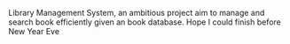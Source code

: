 Library Management System, an ambitious project aim to manage and search book efficiently given an book database. Hope I could finish before New Year Eve
